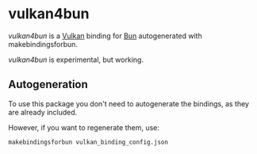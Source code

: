 # vulkan4bun

*vulkan4bun* is a [Vulkan](https://www.vulkan.org/) binding for [Bun](https://bun.sh/) autogenerated with makebindingsforbun.

*vulkan4bun* is experimental, but working.

## Autogeneration

To use this package you don't need to autogenerate the bindings, as they are already included.

However, if you want to regenerate them, use:

`
makebindingsforbun vulkan_binding_config.json
`
